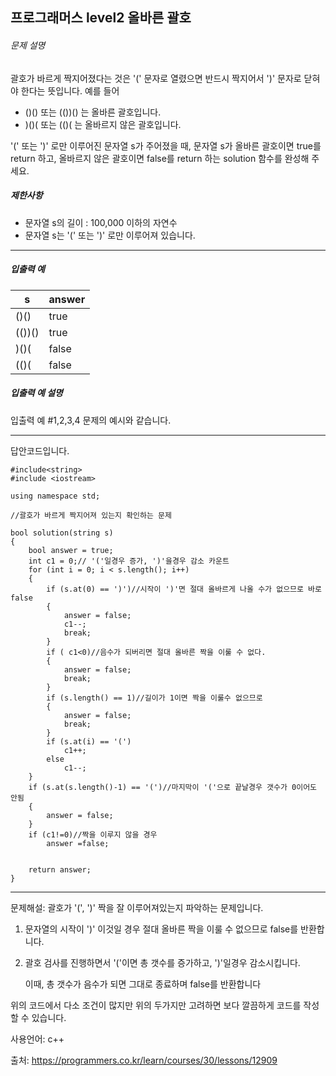 ## 프로그래머스 level2 올바른 괄호

###### 문제 설명

괄호가 바르게 짝지어졌다는 것은 '(' 문자로 열렸으면 반드시 짝지어서 ')' 문자로 닫혀야 한다는 뜻입니다. 예를 들어

- ()() 또는 (())() 는 올바른 괄호입니다.
- )()( 또는 (()( 는 올바르지 않은 괄호입니다.

'(' 또는 ')' 로만 이루어진 문자열 s가 주어졌을 때, 문자열 s가 올바른 괄호이면 true를 return 하고, 올바르지 않은 괄호이면 false를 return 하는 solution 함수를 완성해 주세요.

##### 제한사항

- 문자열 s의 길이 : 100,000 이하의 자연수
- 문자열 s는 '(' 또는 ')' 로만 이루어져 있습니다.

------

##### 입출력 예

| s      | answer |
| ------ | ------ |
| ()()   | true   |
| (())() | true   |
| )()(   | false  |
| (()(   | false  |

##### 입출력 예 설명

입출력 예 #1,2,3,4
문제의 예시와 같습니다.

___

답안코드입니다.

```
#include<string>
#include <iostream>

using namespace std;

//괄호가 바르게 짝지어져 있는지 확인하는 문제

bool solution(string s)
{
	bool answer = true;
	int c1 = 0;// '('일경우 증가, ')'을경우 감소 카운트
	for (int i = 0; i < s.length(); i++)
	{
		if (s.at(0) == ')')//시작이 ')'면 절대 올바르게 나올 수가 없으므로 바로 false
		{
			answer = false;
			c1--;
			break;
		}
		if ( c1<0)//음수가 되버리면 절대 올바른 짝을 이룰 수 없다.
		{
			answer = false;
			break;
		}
		if (s.length() == 1)//길이가 1이면 짝을 이룰수 없으므로 
		{
			answer = false;
			break;
		}
		if (s.at(i) == '(')
			c1++;
		else
			c1--;
	}
	if (s.at(s.length()-1) == '(')//마지막이 '('으로 끝날경우 갯수가 0이어도 안됨
	{
		answer = false;
	}
	if (c1!=0)//짝을 이루지 않을 경우
		answer =false;
	

	return answer;
}
```

___

문제해설: 괄호가 '(', ')' 짝을 잘 이루어져있는지 파악하는 문제입니다.

1. 문자열의 시작이 ')' 이것일 경우 절대 올바른 짝을 이룰 수 없으므로 false를 반환합니다.

2. 괄호 검사를 진행하면서 '('이면 총 갯수를 증가하고, ')'일경우 감소시킵니다.

   이때, 총 갯수가 음수가 되면 그대로 종료하며 false를 반환합니다

위의 코드에서 다소 조건이 많지만 위의 두가지만 고려하면 보다 깔끔하게 코드를 작성할 수 있습니다.



사용언어: c++

출처: https://programmers.co.kr/learn/courses/30/lessons/12909

